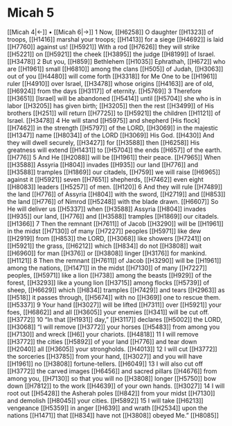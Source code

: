 # Micah 5
[[Micah 4|←]] • [[Micah 6|→]]
1 Now, [[H6258]] O daughter [[H1323]] of troops, [[H1416]] marshal your troops; [[H1413]] for a siege [[H4692]] is laid [[H7760]] against us! [[H5921]] With a rod [[H7626]] they will strike [[H5221]] on [[H5921]] the cheek [[H3895]] the judge [[H8199]] of Israel. [[H3478]] 
2 But you, [[H859]] Bethlehem [[H1035]] Ephrathah, [[H672]] who are [[H1961]] small [[H6810]] among the clans [[H505]] of Judah, [[H3063]] out of you [[H4480]] will come forth [[H3318]] for Me  One to be [[H1961]] ruler [[H4910]] over Israel, [[H3478]] whose origins [[H4163]] are of old, [[H6924]] from the days [[H3117]] of eternity. [[H5769]] 
3 Therefore [[H3651]] [Israel] will be abandoned [[H5414]] until [[H5704]] she who is in labor [[H3205]] has given birth; [[H3205]] then the rest [[H3499]] of His brothers [[H251]] will return [[H7725]] to [[H5921]] the children [[H1121]] of Israel. [[H3478]] 
4 He will stand [[H5975]] and shepherd [His flock] [[H7462]] in the strength [[H5797]] of the LORD, [[H3069]] in the majestic [[H1347]] name [[H8034]] of the LORD [[H3069]] His God. [[H430]] And they will dwell securely, [[H3427]] for [[H3588]] then [[H6258]] His greatness will extend [[H1431]] to [[H5704]] the ends [[H657]] of the earth. [[H776]] 
5 And He [[H2088]] will be [[H1961]] their peace. [[H7965]] When [[H3588]] Assyria [[H804]] invades [[H935]] our land [[H776]] and [[H3588]] tramples [[H1869]] our citadels, [[H759]] we will raise [[H6965]] against it [[H5921]] seven [[H7651]] shepherds, [[H7462]] even eight [[H8083]] leaders [[H5257]] of men. [[H120]] 
6 And they will rule [[H7489]] the land [[H776]] of Assyria [[H804]] with the sword, [[H2719]] and [[H853]] the land [[H776]] of Nimrod [[H5248]] with the blade drawn. [[H6607]] So He will deliver us [[H5337]] when [[H3588]] Assyria [[H804]] invades [[H935]] our land, [[H776]] and [[H3588]] tramples [[H1869]] our citadels. [[H1366]] 
7 Then the remnant [[H7611]] of Jacob [[H3290]] will be [[H1961]] in the midst [[H7130]] of many [[H7227]] peoples [[H5971]] like dew [[H2919]] from [[H853]] the LORD, [[H3068]] like showers [[H7241]] on [[H5921]] the grass, [[H6212]] which [[H834]] do not [[H3808]] wait [[H6960]] for man [[H376]] or [[H3808]] linger [[H3176]] for mankind. [[H1121]] 
8 Then the remnant [[H7611]] of Jacob [[H3290]] will be [[H1961]] among the nations, [[H1471]] in the midst [[H7130]] of many [[H7227]] peoples, [[H5971]] like a lion [[H738]] among the beasts [[H929]] of the forest, [[H3293]] like a young lion [[H3715]] among flocks [[H5739]] of sheep, [[H6629]] which [[H834]] tramples [[H7429]] and tears [[H2963]] as [[H518]] it passes through, [[H5674]] with no [[H369]] one to rescue them. [[H5337]] 
9 Your hand [[H3027]] will be lifted [[H7311]] over [[H5921]] your foes, [[H6862]] and all [[H3605]] your enemies [[H341]] will be cut off. [[H3772]] 
10 “In that [[H1931]] day,” [[H3117]] declares [[H5002]] the LORD, [[H3068]] “I will remove [[H3772]] your horses [[H5483]] from among you [[H7130]] and wreck [[H6]] your chariots. [[H4818]] 
11 I will remove [[H3772]] the cities [[H5892]] of your land [[H776]] and tear down [[H2040]] all [[H3605]] your strongholds. [[H4013]] 
12 I will cut [[H3772]] the sorceries [[H3785]] from your hand, [[H3027]] and you will have [[H1961]] no [[H3808]] fortune-tellers. [[H6049]] 
13 I will also cut off [[H3772]] the carved images [[H6456]] and sacred pillars [[H4676]] from among you, [[H7130]] so that you will no [[H3808]] longer [[H5750]] bow down [[H7812]] to the work [[H4639]] of your own hands. [[H3027]] 
14 I will root out [[H5428]] the Asherah poles [[H842]] from your midst [[H7130]] and demolish [[H8045]] your cities. [[H5892]] 
15 I will take [[H6213]] vengeance [[H5359]] in anger [[H639]] and wrath [[H2534]] upon the nations [[H1471]] that [[H834]] have not [[H3808]] obeyed Me.” [[H8085]] 
